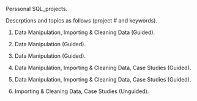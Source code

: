 Perssonal SQL_projects.

Descrptions and topics as follows (project # and keywords).

1. Data Manipulation, Importing & Cleaning Data (Guided).

2. Data Manipulation (Guided).

3. Data Manipulation (Guided).

4. Data Manipulation, Importing & Cleaning Data, Case Studies (Guided).

5. Data Manipulation, Importing & Cleaning Data, Case Studies (Guided).

6. Importing & Cleaning Data, Case Studies (Unguided).
